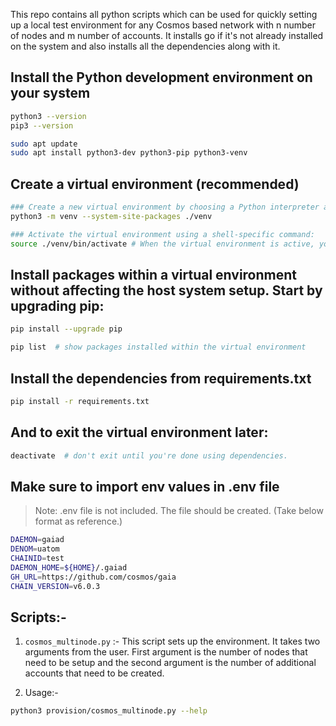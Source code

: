 This repo contains all python scripts which can be used for quickly setting up a local test environment for any Cosmos based network with n number of nodes and m number of accounts. It installs go if it's not already installed on the system and also installs all the dependencies along with it.

## Install the Python development environment on your system

```bash
python3 --version
pip3 --version
```

```bash
sudo apt update
sudo apt install python3-dev python3-pip python3-venv
```

## Create a virtual environment (recommended)

```bash
### Create a new virtual environment by choosing a Python interpreter and making a ./venv directory to hold it:
python3 -m venv --system-site-packages ./venv

### Activate the virtual environment using a shell-specific command:
source ./venv/bin/activate # When the virtual environment is active, your shell prompt is prefixed with (venv)
```

## Install packages within a virtual environment without affecting the host system setup. Start by upgrading pip:

```bash
pip install --upgrade pip

pip list  # show packages installed within the virtual environment
```

## Install the dependencies from requirements.txt

```bash
pip install -r requirements.txt
```

## And to exit the virtual environment later:

```bash
deactivate  # don't exit until you're done using dependencies.
```

## Make sure to import env values in .env file

> Note: .env file is not included. The file should be created. (Take below format as reference.)

```bash
DAEMON=gaiad
DENOM=uatom
CHAINID=test
DAEMON_HOME=${HOME}/.gaiad
GH_URL=https://github.com/cosmos/gaia
CHAIN_VERSION=v6.0.3
```

## Scripts:-

1. `cosmos_multinode.py` :- This script sets up the environment. It takes two arguments from the user. First argument is the number of nodes that need to be setup and the second argument is the number of additional accounts that need to be created.

2. Usage:-

```bash
python3 provision/cosmos_multinode.py --help
```
